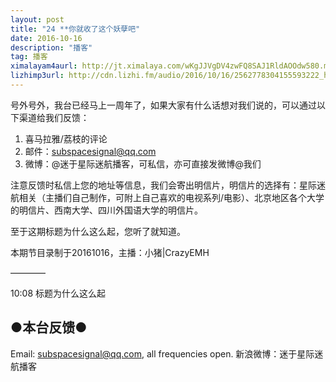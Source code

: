 ```yaml
---
layout: post
title: "24 **你就收了这个妖孽吧"
date: 2016-10-16
description: "播客"
tag: 播客 
ximalayam4aurl: http://jt.ximalaya.com/wKgJJVgDV4zwFQ8SAJ1RldAOOdw580.m4a?channel=rss&album_id=3135361&track_id=23338009&uid=6418191&jt=http://audio.xmcdn.com/group18/M06/81/AC/wKgJJVgDV4zwFQ8SAJ1RldAOOdw580.m4a
lizhimp3url: http://cdn.lizhi.fm/audio/2016/10/16/2562778304155593222_hd.mp3
---   
```


号外号外，我台已经马上一周年了，如果大家有什么话想对我们说的，可以通过以下渠道给我们反馈：

1.	喜马拉雅/荔枝的评论
2.	邮件：subspacesignal@qq.com
3.	微博：@迷于星际迷航播客，可私信，亦可直接发微博@我们

注意反馈时私信上您的地址等信息，我们会寄出明信片，明信片的选择有：星际迷航相关（主播们自己制作，可附上自己喜欢的电视系列/电影）、北京地区各个大学的明信片、西南大学、四川外国语大学的明信片。

至于这期标题为什么这么起，您听了就知道。

本期节目录制于20161016，主播：小猪\|CrazyEMH

————

10:08 标题为什么这么起

## ●本台反馈●
Email: subspacesignal@qq.com, all frequencies open.
新浪微博：迷于星际迷航播客
